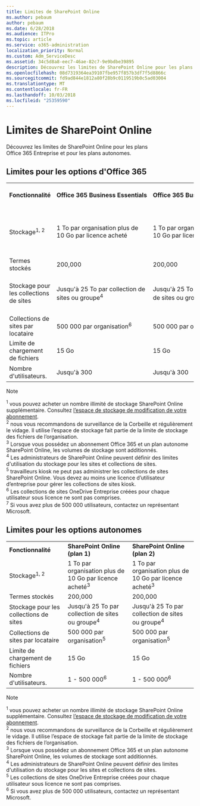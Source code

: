 ```yaml
---
title: Limites de SharePoint Online
ms.author: pebaum
author: pebaum
ms.date: 6/28/2018
ms.audience: ITPro
ms.topic: article
ms.service: o365-administration
localization_priority: Normal
ms.custom: Adm_ServiceDesc
ms.assetid: 34c5d8a8-eec7-46ae-82c7-9e9bdbe39895
description: Découvrez les limites de SharePoint Online pour les plans Office 365 Entreprise et pour les plans autonomes.
ms.openlocfilehash: 08d7319364ea39107fbe957f857b3df7f5d8866c
ms.sourcegitcommit: fd9ad844e1812a80f28b9c0119519b0c5ad03004
ms.translationtype: MT
ms.contentlocale: fr-FR
ms.lasthandoff: 10/03/2018
ms.locfileid: "25359590"
---
```

# <a name="sharepoint-online-limits"></a>Limites de SharePoint Online

Découvrez les limites de SharePoint Online pour les plans Office 365 Entreprise et pour les plans autonomes.
  
## <a name="limits-for-office-365-options"></a>Limites pour les options d'Office 365

||||||||
|:-----|:-----|:-----|:-----|:-----|:-----|:-----|
|**Fonctionnalité** <br/> |**Office 365 Business Essentials** <br/> |**Office 365 Business Premium** <br/> |**Office 365 Entreprise E1** <br/> |**Office 365 Entreprise E3** <br/> |**Office 365 Entreprise E5** <br/> |**Office 365 Entreprise F1** <br/> |
|Stockage<sup>1, 2</sup> <br/> |1 To par organisation plus de 10 Go par licence acheté  <br/> |1 To par organisation plus de 10 Go par licence acheté  <br/> |1 To par organisation plus de 10 Go par licence acheté<sup>3</sup> <br/> |1 To par organisation plus de 10 Go par licence acheté<sup>3</sup> <br/> |1 To par organisation plus de 10 Go par licence acheté<sup>3</sup> <br/> |1 To par organisation <sup>3</sup> <br/> |
|Termes stockés  <br/> |200,000  <br/> |200,000  <br/> |200,000  <br/> |200,000  <br/> |200,000  <br/> |200,000  <br/> |
|Stockage pour les collections de sites  <br/> |Jusqu'à 25 To par collection de sites ou groupe<sup>4</sup> <br/> |Jusqu'à 25 To par collection de sites ou groupe<sup>4</sup> <br/> |Jusqu'à 25 To par collection de sites ou groupe<sup>4</sup> <br/> |Jusqu'à 25 To par collection de sites ou groupe<sup>4</sup> <br/> |Jusqu'à 25 To par collection de sites ou groupe<sup>4</sup> <br/> |Jusqu'à 25 To par collection de sites ou groupe<sup>5</sup> <br/> |
|Collections de sites par locataire  <br/> |500 000 par organisation<sup>6</sup> <br/> |500 000 par organisation<sup>6</sup> <br/> |500 000 par organisation<sup>6</sup> <br/> |500 000 par organisation<sup>6</sup> <br/> |500 000 par organisation<sup>6</sup> <br/> |500 000 par organisation  <br/> |
|Limite de chargement de fichiers  <br/> |15 Go  <br/> |15 Go  <br/> |15 Go  <br/> |15 Go  <br/> |15 Go  <br/> |15 Go  <br/> |
|Nombre d'utilisateurs.  <br/> |Jusqu'à 300  <br/> |Jusqu'à 300  <br/> |1 - 500 000<sup>7</sup> <br/> |1 - 500 000<sup>7</sup> <br/> |1 - 500 000<sup>7</sup> <br/> |1 - 500 000<sup>7</sup> <br/> |
   
> [!NOTE]
> <sup>1</sup> vous pouvez acheter un nombre illimité de stockage SharePoint Online supplémentaire. Consultez [l’espace de stockage de modification de votre abonnement](https://support.office.com/en-us/article/Change-storage-space-for-your-subscription-96EA3533-DE64-4B01-839A-C560875A662C?ui=en-US&amp;rs=en-US&amp;ad=US).<br/><sup>2</sup> nous vous recommandons de surveillance de la Corbeille et régulièrement le vidage. Il utilise l’espace de stockage fait partie de la limite de stockage des fichiers de l’organisation.<br/> <sup>3</sup> Lorsque vous possédez un abonnement Office 365 et un plan autonome SharePoint Online, les volumes de stockage sont additionnés.<br/><sup>4</sup> Les administrateurs de SharePoint Online peuvent définir des limites d'utilisation du stockage pour les sites et collections de sites.<br/> <sup>5</sup> travailleurs kiosk ne peut pas administrer les collections de sites SharePoint Online. Vous devez au moins une licence d’utilisateur d’entreprise pour gérer les collections de sites kiosk.<br/> <sup>6</sup> Les collections de sites OneDrive Entreprise créées pour chaque utilisateur sous licence ne sont pas comprises.<br/><sup>7</sup> Si vous avez plus de 500 000 utilisateurs, contactez un représentant Microsoft. 
  
## <a name="limits-for-standalone-options"></a>Limites pour les options autonomes

||||
|:-----|:-----|:-----|
|**Fonctionnalité** <br/> |**SharePoint Online (plan 1)** <br/> |**SharePoint Online (plan 2)** <br/> |
|Stockage<sup>1, 2</sup> <br/> |1 To par organisation plus de 10 Go par licence acheté<sup>3</sup> <br/> |1 To par organisation plus de 10 Go par licence acheté<sup>3</sup> <br/> |
|Termes stockés  <br/> |200,000  <br/> |200,000  <br/> |
|Stockage pour les collections de sites  <br/> |Jusqu'à 25 To par collection de sites ou groupe<sup>4</sup> <br/> |Jusqu'à 25 To par collection de sites ou groupe<sup>4</sup> <br/> |
|Collections de sites par locataire  <br/> |500 000 par organisation<sup>5</sup> <br/> |500 000 par organisation<sup>5</sup> <br/> |
|Limite de chargement de fichiers  <br/> |15 Go  <br/> |15 Go  <br/> |
|Nombre d'utilisateurs.  <br/> |1 - 500 000<sup>6</sup> <br/> |1 - 500 000<sup>6</sup> <br/> |
   
> [!NOTE]
> <sup>1</sup> vous pouvez acheter un nombre illimité de stockage SharePoint Online supplémentaire. Consultez [l’espace de stockage de modification de votre abonnement](https://support.office.com/en-us/article/Change-storage-space-for-your-subscription-96EA3533-DE64-4B01-839A-C560875A662C?ui=en-US&amp;rs=en-US&amp;ad=US).<br/> <sup>2</sup> nous vous recommandons de surveillance de la Corbeille et régulièrement le vidage. Il utilise l’espace de stockage fait partie de la limite de stockage des fichiers de l’organisation.<br/><sup>3</sup> Lorsque vous possédez un abonnement Office 365 et un plan autonome SharePoint Online, les volumes de stockage sont additionnés.<br/><sup>4</sup> Les administrateurs de SharePoint Online peuvent définir des limites d'utilisation du stockage pour les sites et collections de sites.<br/><sup>5</sup> Les collections de sites OneDrive Entreprise créées pour chaque utilisateur sous licence ne sont pas comprises.<br/><sup>6</sup> Si vous avez plus de 500 000 utilisateurs, contactez un représentant Microsoft. 
  

